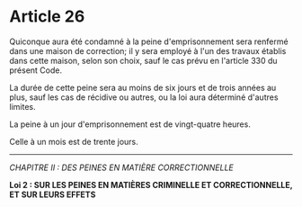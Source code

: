 # Article 26
Quiconque aura été condamné à la peine d'emprisonnement sera renfermé
dans une maison de correction; il y sera employé à l'un des travaux établis dans cette
maison, selon son choix, sauf le cas prévu en l'article 330 du présent Code.

La durée de cette peine sera au moins de six jours et de trois années au plus, sauf les
cas de récidive ou autres, ou la loi aura déterminé d'autres limites.

La peine à un jour d'emprisonnement est de vingt-quatre heures.

Celle à un mois est de trente jours.
***
*CHAPITRE II : DES PEINES EN MATIÈRE CORRECTIONNELLE*

**Loi 2 : SUR LES PEINES EN MATIÈRES CRIMINELLE ET CORRECTIONNELLE, ET SUR LEURS EFFETS**